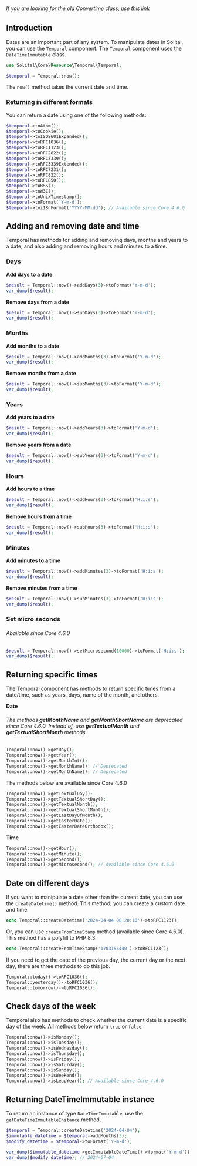 <div class="alert alert-info mt-4" role="alert">
    <h6 class="fw-semibold">
    If you are looking for the old <span class="fw-bold">Convertime</span> class, use <a href="https://solital.github.io/site/docs/4.x/convertime/">this link</a>
    </h6>
</div>

## Introduction

Dates are an important part of any system. To manipulate dates in Solital, you can use the `Temporal` component. The `Temporal` component uses the `DateTimeImmutable` class.

```php
use Solital\Core\Resource\Temporal\Temporal;

$temporal = Temporal::now();
```

The `now()` method takes the current date and time.


### Returning in different formats

You can return a date using one of the following methods:

```php
$temporal->toAtom();
$temporal->toCookie();
$temporal->toISO8601Expanded();
$temporal->toRFC1036();
$temporal->toRFC1123();
$temporal->toRFC2822();
$temporal->toRFC3339();
$temporal->toRFC3339Extended();
$temporal->toRFC7231();
$temporal->toRFC822();
$temporal->toRFC850();
$temporal->toRSS();
$temporal->toW3C();
$temporal->toUnixTimestamp();
$temporal->toFormat('Y-m-d');
$temporal->toi18nFormat('YYYY-MM-dd'); // Available since Core 4.6.0
```

## Adding and removing date and time

Temporal has methods for adding and removing days, months and years to a date, and also adding and removing hours and minutes to a time.

### Days

**Add days to a date**

```php
$result = Temporal::now()->addDays(3)->toFormat('Y-m-d');
var_dump($result);
```

**Remove days from a date**

```php
$result = Temporal::now()->subDays(3)->toFormat('Y-m-d');
var_dump($result);
```

### Months

**Add months to a date**

```php
$result = Temporal::now()->addMonths(3)->toFormat('Y-m-d');
var_dump($result);
```

**Remove months from a date**

```php
$result = Temporal::now()->subMonths(3)->toFormat('Y-m-d');
var_dump($result);
```

### Years

**Add years to a date**

```php
$result = Temporal::now()->addYears(3)->toFormat('Y-m-d');
var_dump($result);
```

**Remove years from a date**

```php
$result = Temporal::now()->subYears(3)->toFormat('Y-m-d');
var_dump($result);
```

### Hours

**Add hours to a time**

```php
$result = Temporal::now()->addHours(3)->toFormat('H:i:s');
var_dump($result);
```

**Remove hours from a time**

```php
$result = Temporal::now()->subHours(3)->toFormat('H:i:s');
var_dump($result);
```

### Minutes

**Add minutes to a time**

```php
$result = Temporal::now()->addMinutes(3)->toFormat('H:i:s');
var_dump($result);
```

**Remove minutes from a time**

```php
$result = Temporal::now()->subMinutes(3)->toFormat('H:i:s');
var_dump($result);
```

### Set micro seconds

<div class="alert alert-info mt-4" role="alert">
    <h6 class="fw-semibold">Abailable since Core 4.6.0</h6>
</div>

```php
$result = Temporal::now()->setMicrosecond(10000)->toFormat('H:i:s');
var_dump($result);
```

## Returning specific times

The Temporal component has methods to return specific times from a date/time, such as years, days, name of the month, and others.

**Date**

<div class="alert alert-info mt-4" role="alert">
    <h6 class="fw-semibold">
    The methods <strong>getMonthName</strong> and <strong>getMonthShortName</strong> are deprecated since Core 4.6.0. Instead of, use <strong>getTextualMonth</strong> and <strong>getTextualShortMonth</strong> methods
    </h6>
</div>

```php
Temporal::now()->getDay();
Temporal::now()->getYear();
Temporal::now()->getMonthInt();
Temporal::now()->getMonthName(); // Deprecated
Temporal::now()->getMonthName(); // Deprecated
```

The methods below are available since Core 4.6.0

```php
Temporal::now()->getTextualDay();
Temporal::now()->getTextualShortDay();
Temporal::now()->getTextualMonth();
Temporal::now()->getTextualShortMonth();
Temporal::now()->getLastDayOfMonth();
Temporal::now()->getEasterDate();
Temporal::now()->getEasterDateOrthodox();
```

**Time**

```php
Temporal::now()->getHour();
Temporal::now()->getMinute();
Temporal::now()->getSecond();
Temporal::now()->getMicrosecond(); // Available since Core 4.6.0
```

## Date on different days

If you want to manipulate a date other than the current date, you can use the `createDatetime()` method. This method, you can create a custom date and time.

```php
echo Temporal::createDatetime('2024-04-04 08:20:10')->toRFC1123();
```

Or, you can use `createFromTimeStamp` method (available since Core 4.6.0). This method has a polyfill to PHP 8.3.

```php
echo Temporal::createFromTimeStamp('1703155440')->toRFC1123();
```

If you need to get the date of the previous day, the current day or the next day, there are three methods to do this job.

```php
Temporal::today()->toRFC1036();
Temporal::yesterday()->toRFC1036();
Temporal::tomorrow()->toRFC1036();
```

## Check days of the week

Temporal also has methods to check whether the current date is a specific day of the week. All methods below return `true` or `false`.

```php
Temporal::now()->isMonday();
Temporal::now()->isTuesday();
Temporal::now()->isWednesday();
Temporal::now()->isThursday();
Temporal::now()->isFriday();
Temporal::now()->isSaturday();
Temporal::now()->isSunday();
Temporal::now()->isWeekend();
Temporal::now()->isLeapYear(); // Available since Core 4.6.0
```

## Returning DateTimeImmutable instance

To return an instance of type `DateTimeImmutable`, use the `getDateTimeImmutableInstance` method.

```php
$temporal = Temporal::createDatetime('2024-04-04');
$immutable_datetime = $temporal->addMonths(3);
$modify_datetime = $temporal->toFormat('Y-m-d');

var_dump($immutable_datetime->getImmutableDateTime()->format('Y-m-d')); // 2024-04-04
var_dump($modify_datetime); // 2024-07-04
```